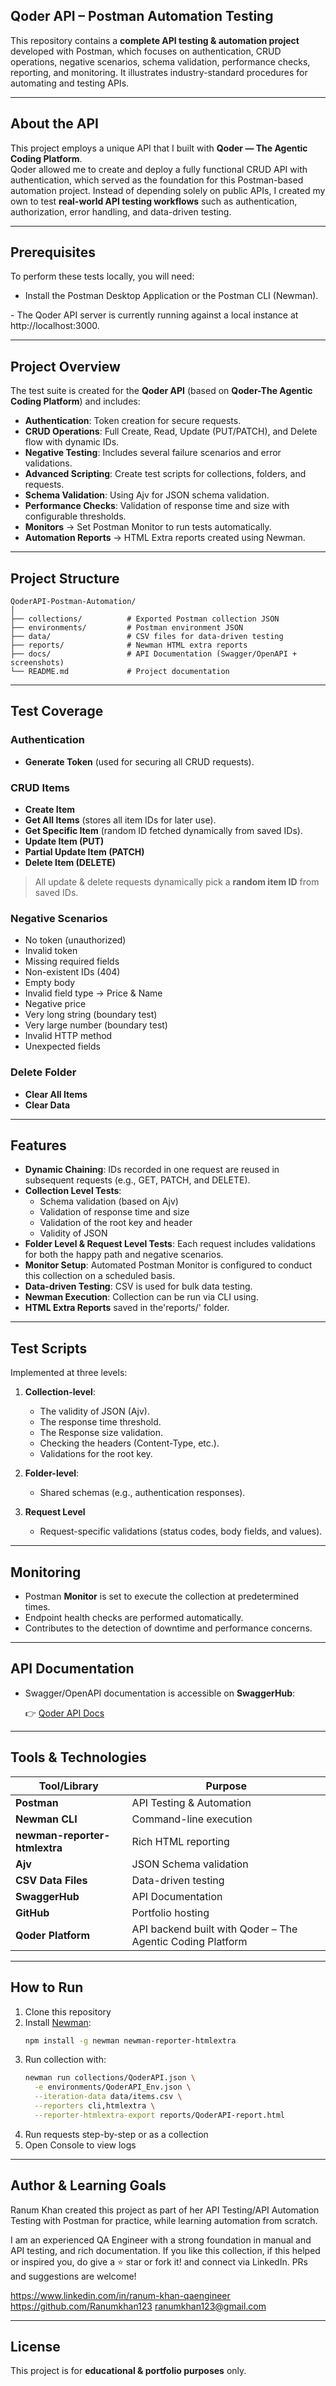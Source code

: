 ## Qoder API – Postman Automation Testing

This repository contains a **complete API testing & automation project** developed with Postman, which focuses on authentication, CRUD operations, negative scenarios, schema validation, performance checks, reporting, and monitoring. It illustrates industry-standard procedures for automating and testing APIs.  


----


## About the API  

This project employs a unique API that I built with **Qoder — The Agentic Coding Platform**.  
Qoder allowed me to create and deploy a fully functional CRUD API with authentication, which served as the foundation for this Postman-based automation project. Instead of depending solely on public APIs, I created my own to test **real-world API testing workflows** such as authentication, authorization, error handling, and data-driven testing.  


----


## Prerequisites

To perform these tests locally, you will need:

- Install the Postman Desktop Application or the Postman CLI (Newman).

- The Qoder API server is currently running against a local instance at http://localhost:3000.


----


## Project Overview

The test suite is created for the **Qoder API** (based on **Qoder-The Agentic Coding Platform**) and includes:  

- **Authentication**: Token creation for secure requests.  
- **CRUD Operations**: Full Create, Read, Update (PUT/PATCH), and Delete flow with dynamic IDs.  
- **Negative Testing**: Includes several failure scenarios and error validations.  
- **Advanced Scripting**: Create test scripts for collections, folders, and requests.  
- **Schema Validation**: Using Ajv for JSON schema validation.  
- **Performance Checks**: Validation of response time and size with configurable thresholds.  
- **Monitors** → Set Postman Monitor to run tests automatically.  
- **Automation Reports** → HTML Extra reports created using Newman.  


----


## Project Structure

```
QoderAPI-Postman-Automation/
│
├── collections/          # Exported Postman collection JSON
├── environments/         # Postman environment JSON
├── data/                 # CSV files for data-driven testing
├── reports/              # Newman HTML extra reports
├── docs/                 # API Documentation (Swagger/OpenAPI + screenshots)
└── README.md             # Project documentation
```

----


## Test Coverage

### Authentication
- **Generate Token** (used for securing all CRUD requests).  

### CRUD Items
- **Create Item**  
- **Get All Items** (stores all item IDs for later use).  
- **Get Specific Item** (random ID fetched dynamically from saved IDs).  
- **Update Item (PUT)**  
- **Partial Update Item (PATCH)**  
- **Delete Item (DELETE)**  

> All update & delete requests dynamically pick a **random item ID** from saved IDs.  


### Negative Scenarios
- No token (unauthorized)  
- Invalid token  
- Missing required fields  
- Non-existent IDs (404)  
- Empty body  
- Invalid field type → Price & Name  
- Negative price  
- Very long string (boundary test)  
- Very large number (boundary test)  
- Invalid HTTP method  
- Unexpected fields  


### Delete Folder
- **Clear All Items**  
- **Clear Data**  


----


## Features

- **Dynamic Chaining**: IDs recorded in one request are reused in subsequent requests (e.g., GET, PATCH, and DELETE).  
- **Collection Level Tests**:  
  - Schema validation (based on Ajv)  
  - Validation of response time and size  
  - Validation of the root key and header  
  - Validity of JSON  
- **Folder Level & Request Level Tests**: Each request includes validations for both the happy path and negative scenarios.  
- **Monitor Setup**: Automated Postman Monitor is configured to conduct this collection on a scheduled basis.  
- **Data-driven Testing**: CSV is used for bulk data testing.  
- **Newman Execution**: Collection can be run via CLI using.
- **HTML Extra Reports** saved in the'reports/' folder.  


---


## Test Scripts

Implemented at three levels: 

1. **Collection-level**:
   - The validity of JSON (Ajv).  
   - The response time threshold.  
   - The Response size validation. 
   - Checking the headers (Content-Type, etc.).  
   - Validations for the root key. 

2. **Folder-level**:  
   - Shared schemas (e.g., authentication responses).  

3. **Request Level**  
   - Request-specific validations (status codes, body fields, and values).  


----


## Monitoring

- Postman **Monitor** is set to execute the collection at predetermined times.  
- Endpoint health checks are performed automatically.  
- Contributes to the detection of downtime and performance concerns.  


----


## API Documentation

- Swagger/OpenAPI documentation is accessible on **SwaggerHub**:
    
  👉 [Qoder API Docs](https://app.swaggerhub.com/apis-docs/ranumkhan-98c/QoderAPI-Docs/1.0.0)  


----


## Tools & Technologies

| Tool/Library            | Purpose |
|-------------------------|---------|
| **Postman**             | API Testing & Automation |
| **Newman CLI**          | Command-line execution |
| **newman-reporter-htmlextra** | Rich HTML reporting |
| **Ajv**                 | JSON Schema validation |
| **CSV Data Files**      | Data-driven testing |
| **SwaggerHub**          | API Documentation |
| **GitHub**              | Portfolio hosting |
| **Qoder Platform**      | API backend built with Qoder – The Agentic Coding Platform |


----


## How to Run

1. Clone this repository  
2. Install [Newman](https://www.npmjs.com/package/newman):  
   ```bash
   npm install -g newman newman-reporter-htmlextra
   ```
3. Run collection with:  
   ```bash
   newman run collections/QoderAPI.json \
     -e environments/QoderAPI_Env.json \
     --iteration-data data/items.csv \
     --reporters cli,htmlextra \
     --reporter-htmlextra-export reports/QoderAPI-report.html
   ```
4. Run requests step-by-step or as a collection
5. Open Console to view logs


----


## Author & Learning Goals

Ranum Khan created this project as part of her API Testing/API Automation Testing with Postman for practice, while learning automation from scratch.

I am an experienced QA Engineer with a strong foundation in manual and API testing, and rich documentation. If you like this collection, if this helped or inspired you, do give a ⭐ star or fork it! and connect via LinkedIn. PRs and suggestions are welcome!

https://www.linkedin.com/in/ranum-khan-qaengineer
https://github.com/Ranumkhan123
ranumkhan123@gmail.com


---


## License

This project is for **educational & portfolio purposes** only.  
